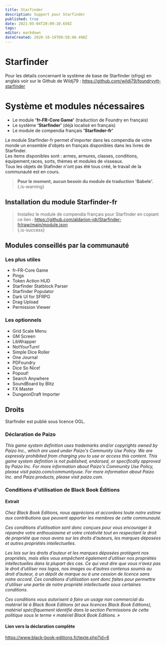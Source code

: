 ```yaml
---
title: Starfinder
description: Support pour Starfinder
published: true
date: 2021-05-04T20:09:10.650Z
tags: 
editor: markdown
dateCreated: 2020-10-19T09:50:40.490Z
---
```


# Starfinder
Pour les détails concernant le système de base de Starfinder (sfrpg) en anglais voir sur le Github de Wildj79 : https://github.com/wildj79/foundryvtt-starfinder  
  
# Système et modules nécessaires
* Le module **'fr-FR-Core Game'** (traduction de Foundry en français)
* Le système **'Starfinder'** (déjà localisé en français)
* Le module de compendia français **'Starfinder-fr'**
  
Le module Starfinder-fr permet d'importer dans les compendia de votre monde un ensemble d'objets en français disponibles dans les livres de Starfinder.  
Les items disponibles sont : armes, armures, classes, conditions, équipement,races, sorts, thèmes et modules de visseaux.  
Tous les objets de Stafinder n'ont pas été tous créé, le travail de la communauté est en cours.

> **Pour le moment, aucun besoin du module de traduction 'Babele'.**
{.is-warning}

## Installation du module Starfinder-fr
  
> Installez le module de compendia français pour Starfinder en copiant ce lien : https://github.com/aldarion-jdr/Starfinder-fr/raw/main/module.json  
{.is-success}

  
## Modules conseillés par la communauté  
  
### Les plus utiles
* fr-FR-Core Game
* Pings
* Token Action HUD
* Starfinder Statblock Parser
* Starfinder Populator
* Dark UI for SFRPG
* Drag Upload
* Permission Viewer

### Les optionnels
* Grid Scale Menu
* GM Screen
* LibWrapper
* NotYourTurn!
* Simple Dice Roller
* One Journal
* PDFoundry
* Dice So Nice!
* Popout!
* Search Anywhere
* SoundBoard by Blitz
* FX Master
* DungeonDraft Importer

## Droits
Starfinder est publié sous licence OGL.

### Déclaration de Paizo
*This game system definition uses trademarks and/or copyrights owned by Paizo Inc., which are used under Paizo's Community Use Policy. We are expressly prohibited from charging you to use or access this content. This game system definition is not published, endorsed, or specifically approved by Paizo Inc. For more information about Paizo's Community Use Policy, please visit paizo.com/communityuse. For more information about Paizo Inc. and Paizo products, please visit paizo.com.*
### Conditions d'utilisation de Black Book Éditions
#### Extrait
*Chez Black Book Editions, nous apprécions et accordons toute notre estime aux contributions que peuvent apporter les membres de cette communauté.*
  
*Ces conditions d’utilisation sont donc conçues pour vous encourager à répandre votre enthousiasme et votre créativité tout en respectant le droit de propriété que nous avons sur les droits d’auteurs, les marques déposées et autres propriétés intellectuelles.*

*Les lois sur les droits d’auteur et les marques déposées protègent nos propriétés, mais elles vous empêchent également d’utiliser nos propriétés intellectuelles dans la plupart des cas. Ce qui veut dire que vous n’avez pas le droit d’utiliser nos logos, nos images ou d’autres contenus soumis au droit d’auteur, à un dépôt de marque ou à une cession de licence sans notre accord. Ces conditions d’utilisation sont donc faites pour permettre d’utiliser une partie de notre propriété intellectuelle sous certaines conditions.*

*Ces conditions vous autorisent à faire un usage non commercial du matériel lié à Black Book Editions (et aux licences Black Book Editions), matériel spécifiquement identifié dans la section Permissions de cette politique sous le terme « matériel Black Book Editions. »*
#### Lien vers la déclaration complète
https://www.black-book-editions.fr/texte.php?id=6